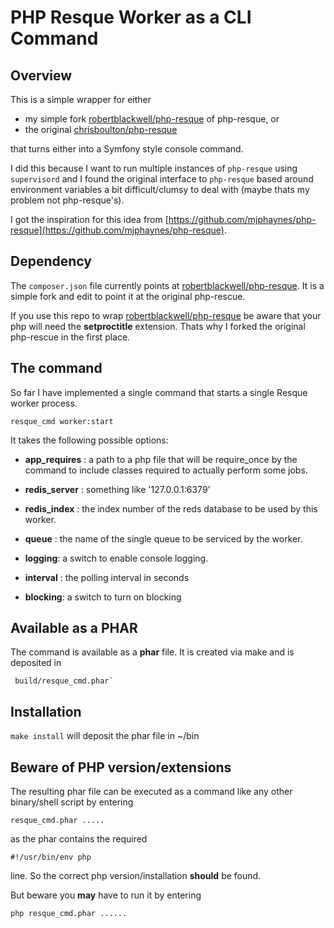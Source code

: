 PHP Resque Worker as a CLI Command 
===========================================

## Overview ##

This is a simple wrapper for either

-	my simple fork [robertblackwell/php-resque](https://github/robertblackwell/php-resque) of php-resque, or
-	the original [chrisboulton/php-resque](https://github.com/chrisboulton/php-resque) 

that turns either into a Symfony style console command.


I did this because I want to run multiple instances of ```php-resque``` using ```supervisord```
and I found the original interface to ```php-resque``` based around environment variables
a bit difficult/clumsy to deal with (maybe thats my problem not php-resque's).

I got the inspiration for this idea from [https://github.com/mjphaynes/php-resque](https://github.com/mjphaynes/php-resque).

## Dependency ##
The ``composer.json`` file currently points at [robertblackwell/php-resque](https://github/robertblackwell/php-resque). It is a simple fork and edit to point it at the original php-rescue. 

If you use this repo to wrap [robertblackwell/php-resque](https://github/robertblackwell/php-resque) be aware that your php will need the __setproctitle__ extension. Thats why I forked the original php-rescue in the first place.

## The command ##

So far I have implemented a single command that starts a single Resque worker process.

	
	resque_cmd worker:start
	
It takes the following possible options:

-	__app_requires__ : a path to a php file that will be require_once by the command to include classes required to actually perform some jobs.

-	__redis_server__ : something like '127.0.0.1:6379'
-	__redis_index__ : the index number of the reds database to be used by this worker.
-	__queue__ : the name of the single queue to be serviced by the worker.
-	__logging__: a switch to enable console logging.
-	__interval__ : the polling interval in seconds
-	__blocking__: a switch to turn on blocking	

## Available as a PHAR ##

The command is available as a __phar__ file. It is created via make and is 
deposited in 

	 build/resque_cmd.phar`

## Installation ##

`make install` will deposit the phar file in ~/bin

## Beware of PHP version/extensions ##

The resulting phar file can be executed as a command like any other binary/shell script by entering

	resque_cmd.phar .....
	
as the phar contains the required 

	#!/usr/bin/env php 
	
line. So the correct php version/installation __should__ be found.

But beware you __may__ have to run it by entering

	php resque_cmd.phar ......

